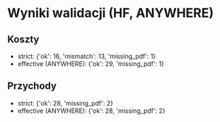 # Wyniki walidacji (HF, ANYWHERE)

## Koszty
- strict: {'ok': 16, 'mismatch': 13, 'missing_pdf': 1}
- effective (ANYWHERE): {'ok': 29, 'missing_pdf': 1}

## Przychody
- strict: {'ok': 28, 'missing_pdf': 2}
- effective (ANYWHERE): {'ok': 28, 'missing_pdf': 2}
